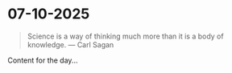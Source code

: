 # 07-10-2025

> Science is a way of thinking much more than it is a body of knowledge. — Carl Sagan

Content for the day...
